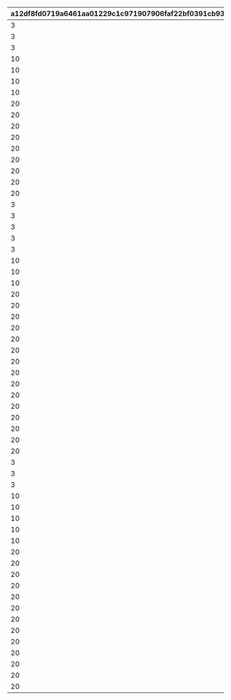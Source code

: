 |a12df8fd0719a6461aa01229c1c971907906faf22bf0391cb93368601fd5b025|ccffab0c87689e821d46597e17b20bd444c8affdf4e585817392b9cadcd76295|ebf7238feac348a821471a6c23d1ef0b2a9874e1e8c56f5b5647b0d83db08da8|226001bc462dbc8b126235c56c6af25a59de2c4502743f8278ef4399eb0e3a0a|1f0da9ead4845c4dce5376630e0933c0ab3397a0d929a4f110e2f99e2f7978a0|
| --- | --- | --- | --- | --- |
|3|2|1|10201|1|
|3|2|2|10202|2|
|3|2|3|10203|3|
|10|2|4|10301|4|
|10|2|5|10302|5|
|10|2|6|10303|6|
|10|2|7|10304|7|
|20|2|8|10401|8|
|20|2|9|10402|9|
|20|2|10|10403|10|
|20|2|11|10404|11|
|20|2|12|10405|12|
|20|2|13|10406|13|
|20|2|14|10407|14|
|20|2|15|10408|15|
|20|2|16|10409|16|
|3|1|17|10701|1|
|3|1|18|10601|2|
|3|1|19|10602|3|
|3|1|20|10603|4|
|3|1|21|10604|5|
|10|1|22|11301|6|
|10|1|23|11302|7|
|10|1|24|11303|8|
|20|1|25|11401|9|
|20|1|26|11402|10|
|20|1|27|11403|11|
|20|1|28|11601|12|
|20|1|29|11602|13|
|20|1|30|11603|14|
|20|1|31|11604|15|
|20|1|32|11605|16|
|20|1|33|11606|17|
|20|1|34|11101|18|
|20|1|35|11102|19|
|20|1|36|11103|20|
|20|1|37|11701|21|
|20|1|38|11702|22|
|20|1|39|11703|23|
|3|3|40|10501|1|
|3|3|41|10502|2|
|3|3|42|10503|3|
|10|3|43|11201|4|
|10|3|44|10801|5|
|10|3|45|10802|6|
|10|3|46|10803|7|
|10|3|47|10804|8|
|20|3|48|10901|9|
|20|3|49|10902|10|
|20|3|50|10903|11|
|20|3|51|10904|12|
|20|3|52|11001|13|
|20|3|53|11002|14|
|20|3|54|11003|15|
|20|3|55|11501|16|
|20|3|56|11502|17|
|20|3|57|11503|18|
|20|3|58|11504|19|
|20|3|59|11505|20|
|20|3|60|11506|21|